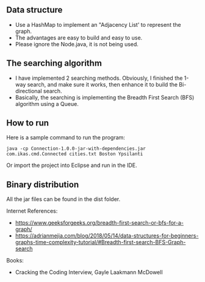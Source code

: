 ## Data structure
- Use a HashMap to implement an "Adjacency List' to represent the graph.
- The advantages are easy to build and easy to use.
- Please ignore the Node.java, it is not being used.

## The searching algorithm
- I have implemented 2 searching methods. Obviously, I finished the 1-way search, 
  and make sure it works, then enhance it to build the Bi-directional search.
- Basically, the searching is implementing the Breadth First Search (BFS) algorithm 
  using a Queue.

## How to run
Here is a sample command to run the program:
```
java -cp Connection-1.0.0-jar-with-dependencies.jar com.ikas.cmd.Connected cities.txt Boston Ypsilanti
```
Or import the project into Eclipse and run in the IDE.
  
## Binary distribution
All the jar files can be found in the dist folder.
  
Internet References:
- https://www.geeksforgeeks.org/breadth-first-search-or-bfs-for-a-graph/
- https://adrianmejia.com/blog/2018/05/14/data-structures-for-beginners-graphs-time-complexity-tutorial/#Breadth-first-search-BFS-Graph-search
  
Books:
- Cracking the Coding Interview, Gayle Laakmann McDowell
